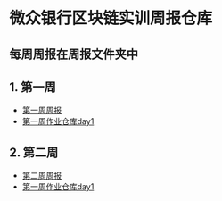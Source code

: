 # 微众银行区块链实训周报仓库
## 每周周报在周报文件夹中
## 1. 第一周 
- [第一周周报](https://github.com/bisco-fcos/webank/blob/master/%E5%91%A8%E6%8A%A5/week_1.md)
- [第一周作业仓库day1](https://github.com/bisco-fcos/webank/tree/master/day1)
## 2. 第二周 
- [第二周周报](https://github.com/bisco-fcos/webank/blob/master/%E5%91%A8%E6%8A%A5/week_2.md)
- [第一周作业仓库day1](https://github.com/bisco-fcos/webank/tree/master/day2)



